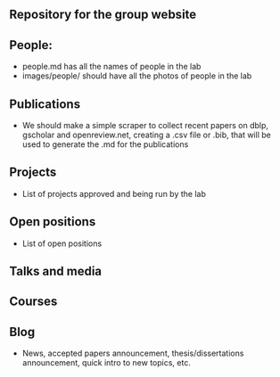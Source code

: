 ## Repository for the group website

## People:
- people.md has all the names of people in the lab
- images/people/ should have all the photos of people in the lab

## Publications
- We should make a simple scraper to collect recent papers on dblp, gscholar and openreview.net, creating a .csv file or .bib, that will be used to generate the .md for the publications

## Projects
- List of projects approved and being run by the lab

## Open positions
- List of open positions

## Talks and media

## Courses 

## Blog
- News, accepted papers announcement, thesis/dissertations announcement, quick intro to new topics, etc.  
